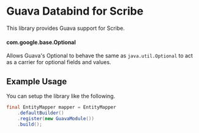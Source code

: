 # Guava Databind for Scribe

This library provides Guava support for Scribe.

#### com.google.base.Optional

Allows Guava's Optional to behave the same as `java.util.Optional` to
act as a carrier for optional fields and values.

## Example Usage

You can setup the library like the following.

```java
final EntityMapper mapper = EntityMapper
    .defaultBuilder()
    .register(new GuavaModule())
    .build();
```
